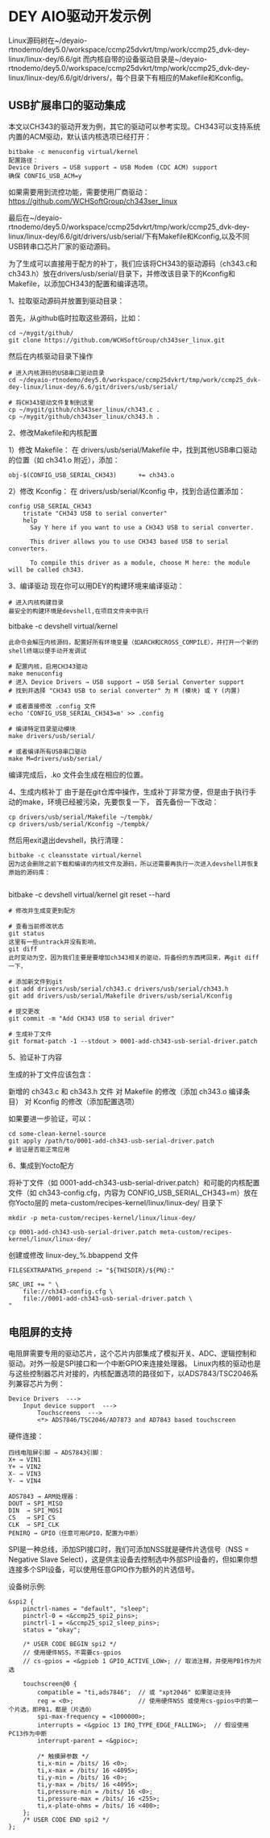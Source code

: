 # DEY AIO驱动开发示例

Linux源码树在~/deyaio-rtnodemo/dey5.0/workspace/ccmp25dvkrt/tmp/work/ccmp25_dvk-dey-linux/linux-dey/6.6/git
而内核自带的设备驱动目录是~/deyaio-rtnodemo/dey5.0/workspace/ccmp25dvkrt/tmp/work/ccmp25_dvk-dey-linux/linux-dey/6.6/git/drivers/，每个目录下有相应的Makefile和Kconfig。

## USB扩展串口的驱动集成

本文以CH343的驱动开发为例，其它的驱动可以参考实现。CH343可以支持系统内置的ACM驱动，默认该内核选项已经打开：
```
bitbake -c menuconfig virtual/kernel
配置路径：
Device Drivers → USB support → USB Modem (CDC ACM) support
确保 CONFIG_USB_ACM=y
```

如果需要用到流控功能，需要使用厂商驱动：https://github.com/WCHSoftGroup/ch343ser_linux


最后在~/deyaio-rtnodemo/dey5.0/workspace/ccmp25dvkrt/tmp/work/ccmp25_dvk-dey-linux/linux-dey/6.6/git/drivers/usb/serial/下有Makefile和Kconfig,以及不同USB转串口芯片厂家的驱动源码。

为了生成可以直接用于配方的补丁，我们应该将CH343的驱动源码（ch343.c和ch343.h）放在drivers/usb/serial/目录下，并修改该目录下的Kconfig和Makefile，以添加CH343的配置和编译选项。

1、拉取驱动源码并放置到驱动目录：

首先，从github临时拉取这些源码，比如：
```
cd ~/mygit/github/
git clone https://github.com/WCHSoftGroup/ch343ser_linux.git
```
然后在内核驱动目录下操作
```
# 进入内核源码的USB串口驱动目录
cd ~/deyaio-rtnodemo/dey5.0/workspace/ccmp25dvkrt/tmp/work/ccmp25_dvk-dey-linux/linux-dey/6.6/git/drivers/usb/serial/

# 将CH343驱动文件复制到这里
cp ~/mygit/github/ch343ser_linux/ch343.c .
cp ~/mygit/github/ch343ser_linux/ch343.h .
```
2、修改Makefile和内核配置

1）修改 Makefile：
在 drivers/usb/serial/Makefile 中，找到其他USB串口驱动的位置（如 ch341.o 附近），添加：
```
obj-$(CONFIG_USB_SERIAL_CH343)		+= ch343.o
```
2）修改 Kconfig：
在 drivers/usb/serial/Kconfig 中，找到合适位置添加：
```
config USB_SERIAL_CH343
	tristate "CH343 USB to serial converter"
	help
	  Say Y here if you want to use a CH343 USB to serial converter.

	  This driver allows you to use CH343 based USB to serial converters.

	  To compile this driver as a module, choose M here: the module will be called ch343.
```
3、编译驱动
现在你可以用DEY的构建环境来编译驱动：
```
# 进入内核构建目录
最安全的构建环境是devshell,在项目文件夹中执行
```
bitbake -c devshell virtual/kernel
```
此命令会解压内核源码，配置好所有环境变量（如ARCH和CROSS_COMPILE），并打开一个新的shell终端以便手动开发调试

# 配置内核，启用CH343驱动
make menuconfig
# 进入 Device Drivers → USB support → USB Serial Converter support
# 找到并选择 "CH343 USB to serial converter" 为 M (模块) 或 Y (内置)

# 或者直接修改 .config 文件
echo 'CONFIG_USB_SERIAL_CH343=m' >> .config

# 编译特定目录驱动模块
make drivers/usb/serial/

# 或者编译所有USB串口驱动
make M=drivers/usb/serial/
```
编译完成后，.ko 文件会生成在相应的位置。

4、生成内核补丁
由于是在git仓库中操作，生成补丁非常方便，但是由于执行手动的make，环境已经被污染，先要恢复一下，
首先备份一下改动：
```
cp drivers/usb/serial/Makefile ~/tempbk/
cp drivers/usb/serial/Kconfig ~/tempbk/
```
然后用exit退出devshell，执行清理：
```
bitbake -c cleansstate virtual/kernel
因为这会删除之前下载和编译的内核文件及源码，所以还需要再执行一次进入devshell并恢复原始的源码库：
 
```
bitbake -c devshell virtual/kernel
git reset --hard
```
# 修改并生成变更到配方

# 查看当前修改状态
git status
这里有一些untrack并没有影响，
git diff
此时变动为空，因为我们主要是要增加ch343相关的驱动，将备份的东西拷回来，再git diff一下，

# 添加新文件到git
git add drivers/usb/serial/ch343.c drivers/usb/serial/ch343.h
git add drivers/usb/serial/Makefile drivers/usb/serial/Kconfig

# 提交更改
git commit -m "Add CH343 USB to serial driver"

# 生成补丁文件
git format-patch -1 --stdout > 0001-add-ch343-usb-serial-driver.patch

```
5、验证补丁内容

生成的补丁文件应该包含：

新增的 ch343.c 和 ch343.h 文件
对 Makefile 的修改（添加 ch343.o 编译条目）
对 Kconfig 的修改（添加配置选项）

如果要进一步验证，可以：
```
cd some-clean-kernel-source 
git apply /path/to/0001-add-ch343-usb-serial-driver.patch
# 验证是否能正常应用
```

6、集成到Yocto配方

将补丁文件（如 0001-add-ch343-usb-serial-driver.patch）和可能的内核配置文件（如 ch343-config.cfg，内容为 CONFIG_USB_SERIAL_CH343=m）放在你Yocto层的 meta-custom/recipes-kernel/linux/linux-dey/ 目录下

```
mkdir -p meta-custom/recipes-kernel/linux/linux-dey/

cp 0001-add-ch343-usb-serial-driver.patch meta-custom/recipes-kernel/linux/linux-dey/
```
创建或修改 linux-dey_%.bbappend 文件

```
FILESEXTRAPATHS_prepend := "${THISDIR}/${PN}:"

SRC_URI += " \
    file://ch343-config.cfg \
    file://0001-add-ch343-usb-serial-driver.patch \
"
```

## 电阻屏的支持

电阻屏需要专用的驱动芯片，这个芯片内部集成了模拟开关、ADC、逻辑控制和驱动。对外一般是SPI接口和一个中断GPIO来连接处理器。
Linux内核的驱动也是与这些控制器芯片对接的，内核配置选项的路径如下，以ADS7843/TSC2046系列兼容芯片为例：

```
Device Drivers  --->
    Input device support  --->
        Touchscreens  --->
		<*> ADS7846/TSC2046/AD7873 and AD7843 based touchscreen 
```
硬件连接：

```
四线电阻屏引脚 → ADS7843引脚：
X+ → VIN1
Y+ → VIN2
X- → VIN3  
Y- → VIN4

ADS7843 → ARM处理器：
DOUT → SPI_MISO
DIN  → SPI_MOSI
CS   → SPI_CS
CLK  → SPI_CLK
PENIRQ → GPIO（任意可用GPIO，配置为中断）
```
SPI是一种总线，添加SPI接口时，我们可添加NSS就是硬件片选信号（NSS = Negative Slave Select），这是供主设备去控制选中外部SPI设备的，但如果你想连接多个SPI设备，可以使用任意GPIO作为额外的片选信号。

设备树示例:

```
&spi2 {
    pinctrl-names = "default", "sleep";
    pinctrl-0 = <&ccmp25_spi2_pins>;
    pinctrl-1 = <&ccmp25_spi2_sleep_pins>;
    status = "okay";
    
    /* USER CODE BEGIN spi2 */
    // 使用硬件NSS，不需要cs-gpios
	// cs-gpios = <&gpiob 1 GPIO_ACTIVE_LOW>; // 取消注释，并使用PB1作为片选
    
    touchscreen@0 {
        compatible = "ti,ads7846";  // 或 "xpt2046" 如果驱动支持
        reg = <0>;                  // 使用硬件NSS 或使用cs-gpios中的第一个片选，即PB1，都是（片选0）
        spi-max-frequency = <1000000>;
        interrupts = <&gpioc 13 IRQ_TYPE_EDGE_FALLING>;  // 假设使用PC13作为中断
        interrupt-parent = <&gpioc>;
        
        /* 触摸屏参数 */
        ti,x-min = /bits/ 16 <0>;
        ti,x-max = /bits/ 16 <4095>;
        ti,y-min = /bits/ 16 <0>;
        ti,y-max = /bits/ 16 <4095>;
        ti,pressure-min = /bits/ 16 <0>;
        ti,pressure-max = /bits/ 16 <255>;
        ti,x-plate-ohms = /bits/ 16 <400>;
    };
    /* USER CODE END spi2 */
};
```